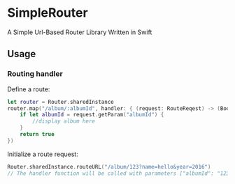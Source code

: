 # SimpleRouter
A Simple Url-Based Router Library Written in Swift


## Usage
   
### Routing handler

Define a route:

```swift
let router = Router.sharedInstance
router.map("/album/:albumId", handler: { (request: RouteReqest) -> (Bool) in
    if let albumId = request.getParam("albumId") {
        //display album here
    }
    return true
})
```

Initialize a route request:

```swift
Router.sharedInstance.routeURL("/album/123?name=hello&year=2016") 
// The handler function will be called with parameters ["albumId": "123", "name": "hell", "year": "2016"].
```
